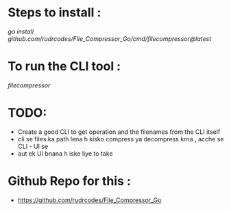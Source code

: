 # Steps to install :

<i>go install github.com/rudrcodes/File_Compressor_Go/cmd/filecompressor@latest</i>

# To run the CLI tool :

<i>filecompressor</i>

# TODO:

- Create a good CLI to get operation and the filenames from the CLI itself
- cli se files ka path lena h kisko compress ya decompress krna , acche se CLI - UI se
- aut ek UI bnana h iske liye to take

# Github Repo for this :

- https://github.com/rudrcodes/File_Compressor_Go
